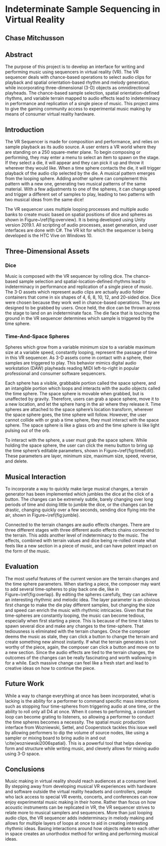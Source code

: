 # Indeterminate Sample Sequencing in Virtual Reality
## Chase Mitchusson

## Abstract
The purpose of this project is to develop an interface for writing and performing music using sequencers in virtual reality (VR). The VR sequencer deals with chance-based operations to select audio clips for playback and spatial orientation-based rhythm and melody generation, while incorporating three-dimensional (3-D) objects as omnidirectional playheads. The chance-based sample selection, spatial orientation-defined rhythms, and variable terrain mapped to audio effects lead to indeterminacy in performance and replication of a single piece of music. This project aims to give the gaming community access to experimental music making by means of consumer virtual reality hardware.

## Introduction
The VR Sequencer is made for composition and performance, and relies on sample playback as its audio source. A user enters a VR world where they are standing on a 250 square-meter plane. To begin composing or performing, they may enter a menu to select an item to spawn on the stage. If they select a die, it will appear and they can pick it up and throw it wherever they would like. When a time sphere contacts the die, it will trigger playback of the audio clip selected by the die. A musical pattern emerges from the looping sphere. Adding another sphere can complement this pattern with a new one, generating two musical patterns of the same material. With a few adjustments to one of the spheres, it can change speed and trigger a different set of samples to play, leading to two patterns with two musical ideas from the same dice! 

The VR sequencer uses multiple looping processes and multiple audio banks to create music based on spatial positions of dice and spheres as shown in Figure~\ref{fig:overview}. It is being developed using Unity version 2019.1. All scripting of audio processes, asset generation, and user interfaces are done with C#. The VR kit for which the sequencer is being developed is the HTC Vive on Windows 10. 

## Three-Dimensional Assets
### Dice
Music is composed with the VR sequencer by rolling dice. The chance-based sample selection and spatial-location-defined rhythms lead to indeterminacy in performance and replication of a single piece of music. The 3-D assets which represent audio clips are actually audio folder containers that come in six shapes of 4, 6, 8, 10, 12, and 20-sided dice. Dice were chosen because they work well in chance-based operations. They are designed to be grabbed by users. Once held, the dice can be thrown across the stage to land on an indeterminate face. The die face that is touching the ground in the VR sequencer determines which sample is triggered by the time sphere. 

### Time-And-Space Spheres
Spheres which grow from a variable minimum size to a variable maximum size at a variable speed, constantly looping, represent the passage of time in this VR sequencer. As 3-D assets come in contact with a sphere, their samples are triggered to play. This behavior mimics digital audio workstation (DAW) playheads reading MIDI left-to-right in popular professional and consumer software sequencers.

Each sphere has a visible, grabbable portion called the space sphere, and an intangible portion which loops and interacts with the audio objects called the time sphere. The space sphere is movable when grabbed, but is unaffected by gravity. Therefore, users can grab a space sphere, move it to a new location, and let the sphere hang in the air where they release it. Time spheres are attached to the space sphere’s location transform, wherever the space sphere goes, the time sphere will follow. However, the user cannot collide with or grab a time sphere, they must interact with the space sphere. The space sphere is like a glass orb and the time sphere is like light pulsing out of the orb. 

To interact with the sphere, a user must grab the space sphere. While holding the space sphere, the user can click the menu button to bring up the time sphere’s editable parameters, shown in Figure~\ref{fig:timeEdit}. These parameters are layer, minimum size, maximum size, speed, reverse, and delete. 

## Musical Interaction
To incorporate a way to quickly make large musical changes, a terrain generator has been implemented which jumbles the dice at the click of a button. The changes can be extremely subtle, barely changing over long periods of time and doing little to jumble the dice, or the changes can be drastic, changing quickly over a few seconds, sending dice flying into the air, shown in Figure~\ref{fig:jumble}.

Connected to the terrain changes are audio effects changes. There are three different stages with three different audio effects chains connected to the terrain. This adds another level of indeterminacy to the music. The effects, combined with terrain values and dice being re-rolled create what feels like a new section in a piece of music, and can have potent impact on the form of the music.

## Evaluation
The most useful features of the current version are the terrain changes and the time sphere parameters. When starting a piece, the composer may want to add several time-spheres to play back one die, like in Figure~\ref{fig:overlap}. By editing the spheres carefully, they can achieve an interesting rhythmic and melodic idea. The layer parameter is an obvious first change to make the die play different samples, but changing the size and speed can enrich the music with rhythmic intricacies. Given that the time-spheres are constantly looping, the music can become tedious, especially when first starting a piece. This is because of the time it takes to spawn several dice and make any changes to the time-sphere. That tediousness is eliminated with the terrain changes. Once the composer deems the music as stale, they can click a button to change the terrain and create something new almost instantly. If what the terrain generates is not worthy of the piece, again, the composer can click a button and move on to a new section. Since the audio effects are tied to the terrain changes, the outcomes of the changes can be really fascinating and worth wallowing in for a while. Each massive change can feel like a fresh start and lead to creative ideas on how to continue the piece.

## Future Work <!--Do I need this at all?-->
While a way to change everything at once has been incorporated, what is lacking is the ability for a performer to command specific mass interactions such as stopping four time-spheres from triggering audio at one time, or the ability to roll only all D4 at once. When it comes to performing, a constant loop can become grating to listeners, so allowing a performer to conduct the time spheres becomes a necessity. The spatial music production interface from Wozniewski, Settel, and Cooperstock tackles this issue well by allowing performers to dip the volume of source nodes, like using a sampler or mixing board to bring audio in and out \cite{wozniewski2006spatial}. This is a powerful tool that helps develop form and structure while writing music, and cleverly allows for mixing audio using 3-D space.

## Conclusions
Music making in virtual reality should reach audiences at a consumer level. By stepping away from developing musical VR experiences with hardware and software outside the virtual reality headsets and controllers, people who lack access to special VR events, concerts, and conferences can now enjoy experimental music making in their home. Rather than focus on how acoustic instruments can be replicated in VR, the VR sequencer strives to relate more to musical samplers and sequencers. More than just looping audio clips, the VR sequencer adds indeterminacy in melody making and allows for multiple layers of loops at once to aid in creating interesting rhythmic ideas. Basing interactions around how objects relate to each other in space creates an unorthodox method for writing and performing musical ideas.